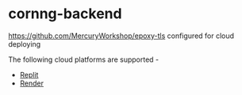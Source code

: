# cornng-backend

https://github.com/MercuryWorkshop/epoxy-tls configured for cloud deploying

The following cloud platforms are supported -
* [Replit](https://repl.it)
* [Render](https://render.com)
